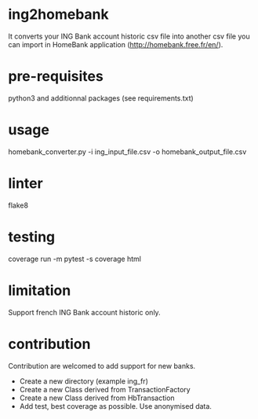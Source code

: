 # ing2homebank
It converts your ING Bank account historic csv file into another csv file you can import in HomeBank application (http://homebank.free.fr/en/).

# pre-requisites
python3 and additionnal packages (see requirements.txt)

# usage
homebank_converter.py -i ing_input_file.csv -o homebank_output_file.csv

# linter
flake8

# testing
coverage run -m  pytest -s
coverage html

# limitation
Support french ING Bank account historic only.

# contribution
Contribution are welcomed to add support for new banks.
- Create a new directory (example ing_fr)
- Create a new Class derived from TransactionFactory
- Create a new Class derived from HbTransaction
- Add test, best coverage as possible. Use anonymised data.

